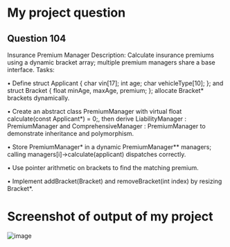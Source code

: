 # My project question 
## Question 104
Insurance Premium Manager
Description: Calculate insurance premiums using a dynamic bracket array; multiple 
premium managers share a base interface.
Tasks:

• Define struct Applicant { char vin[17]; int age; char 
vehicleType[10]; }; and struct Bracket { float minAge, 
maxAge, premium; }; allocate Bracket* brackets dynamically.

• Create an abstract class PremiumManager with virtual float 
calculate(const Applicant*) = 0;, then derive LiabilityManager
: PremiumManager and ComprehensiveManager : PremiumManager
to demonstrate inheritance and polymorphism.

• Store PremiumManager* in a dynamic PremiumManager** managers; 
calling managers[i]->calculate(applicant) dispatches correctly.

• Use pointer arithmetic on brackets to find the matching premium.

• Implement addBracket(Bracket) and removeBracket(int index) by 
resizing Bracket*.
# Screenshot of output of my project
![image](https://github.com/user-attachments/assets/7331dc7b-b8f3-4270-a810-8b83dd3e5ac1)
